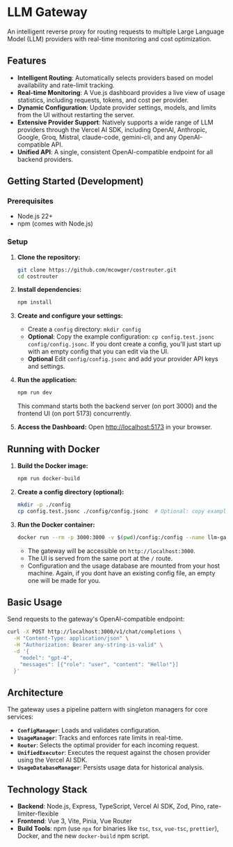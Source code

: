 # LLM Gateway

An intelligent reverse proxy for routing requests to multiple Large Language Model (LLM) providers with real-time monitoring and cost optimization.

## Features

*   **Intelligent Routing**: Automatically selects providers based on model availability and rate-limit tracking.
*   **Real-time Monitoring**: A Vue.js dashboard provides a live view of usage statistics, including requests, tokens, and cost per provider.
*   **Dynamic Configuration**: Update provider settings, models, and limits from the UI without restarting the server.
*   **Extensive Provider Support**: Natively supports a wide range of LLM providers through the Vercel AI SDK, including OpenAI, Anthropic, Google, Groq, Mistral, claude-code, gemini-cli, and any OpenAI-compatible API.
*   **Unified API**: A single, consistent OpenAI-compatible endpoint for all backend providers.

## Getting Started (Development)

### Prerequisites

*   Node.js 22+
*   npm (comes with Node.js)

### Setup

1.  **Clone the repository:**
    ```bash
    git clone https://github.com/mcowger/costrouter.git
    cd costrouter
    ```

2.  **Install dependencies:**
    ```bash
    npm install
    ```

3.  **Create and configure your settings:**
    *   Create a `config` directory: `mkdir config`
    *   **Optional**: Copy the example configuration: `cp config.test.jsonc config/config.jsonc`.  If you dont create a config, you'll just start up with an empty config that you can edit via the UI.
    *   **Optional** Edit `config/config.jsonc` and add your provider API keys and settings.  

4.  **Run the application:**
    ```bash
    npm run dev
    ```
    This command starts both the backend server (on port 3000) and the frontend UI (on port 5173) concurrently.

5.  **Access the Dashboard:**
    Open [http://localhost:5173](http://localhost:5173) in your browser.

## Running with Docker

1.  **Build the Docker image:**
    ```bash
    npm run docker-build
    ```

2.  **Create a config directory (optional):**
    ```bash
    mkdir -p ./config
    cp config.test.jsonc ./config/config.jsonc  # Optional: copy example config
    ```

3.  **Run the Docker container:**
    ```bash
    docker run --rm -p 3000:3000 -v $(pwd)/config:/config --name llm-gateway-container llm-gateway
    ```
    *   The gateway will be accessible on `http://localhost:3000`.
    *   The UI is served from the same port at the `/` route.
    *   Configuration and the usage database are mounted from your host machine.  Again, if you dont have an existing config file, an empty one will be made for you.

## Basic Usage

Send requests to the gateway's OpenAI-compatible endpoint:

```bash
curl -X POST http://localhost:3000/v1/chat/completions \
  -H "Content-Type: application/json" \
  -H "Authorization: Bearer any-string-is-valid" \
  -d '{
    "model": "gpt-4",
    "messages": [{"role": "user", "content": "Hello!"}]
  }'
```

## Architecture

The gateway uses a pipeline pattern with singleton managers for core services:
*   **`ConfigManager`**: Loads and validates configuration.
*   **`UsageManager`**: Tracks and enforces rate limits in real-time.
*   **`Router`**: Selects the optimal provider for each incoming request.
*   **`UnifiedExecutor`**: Executes the request against the chosen provider using the Vercel AI SDK.
*   **`UsageDatabaseManager`**: Persists usage data for historical analysis.

## Technology Stack

*   **Backend**: Node.js, Express, TypeScript, Vercel AI SDK, Zod, Pino, rate-limiter-flexible
*   **Frontend**: Vue 3, Vite, Pinia, Vue Router
*   **Build Tools**: npm (use `npx` for binaries like `tsc`, `tsx`, `vue-tsc`, `prettier`), Docker, and the new `docker-build` npm script.